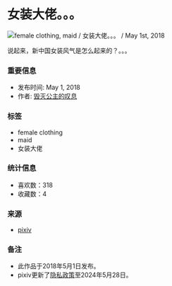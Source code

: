 # 女装大佬。。。

![female clothing, maid / 女装大佬。。。 / May 1st, 2018](https://i.pximg.net/img-master/img/2018/05/01/22/51/22/68517037_p0_master1200.jpg)

说起来，新中国女装风气是怎么起来的？。。。

### 重要信息
- 发布时间: May 1, 2018
- 作者: [毁灭公主的叹息](https://www.pixiv.net/en/users/5335175)

### 标签
- female clothing
- maid
- 女装大佬

### 统计信息
- 喜欢数：318
- 收藏数：4

### 来源
- [pixiv](https://www.pixiv.net/en/artworks/68517037) 

### 备注
- 此作品于2018年5月1日发布。
- pixiv更新了[隐私政策](https://policies.pixiv.net/en/privacy_policy.html)至2024年5月28日。